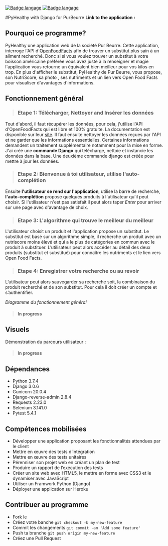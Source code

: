 [![Badge langage](https://img.shields.io/static/v1?label=langage&message=Français&color=blue)](https://github.com/GuillaumeStaub/pyhealthy_web/blob/master/README_fr.md)
[![Badge langage](https://img.shields.io/static/v1?label=langage&message=English&color=blue)](https://github.com/GuillaumeStaub/pyhealthy_web/blob/master/README.md)

#PyHealthy with Django for PurBeurre
**Link to the application :**

## Pourquoi ce programme?
PyHealthy une application web de la société Pur Beurre. Cette application, interroge l'API d'[OpenFoodFacts](https://fr.openfoodfacts.org) afin de trouver un substitut plus sain à un aliment recherché. Donc si si vous voulez trouver un substitut à votre boisson américaine préférée vous avez juste à la renseigner et magie l'application vous retourne un équivalent bien meilleur pour vos kilos en trop. En plus d'afficher le substitut, PyHealthy de Pur Beurre, vous propose, son NutriScore, sa photo , ses nutriments et un lien vers Open Food Facts pour visualiser d'avantages d'informations.

## Fonctionnement général
> ### Etape 1: Télécharger, Nettoyer and Insérer les données

Tout d'abord, il faut récupérer les données, pour cela, j'utilise l'API d'OpenFoodFacts qui est libre et 100% gratuite. La documentation est disponible sur leur [site](https://en.wiki.openfoodfacts.org/API/Read/Search).
Il faut ensuite nettoyer les données reçues par l'API et ne garder que les informations essentielles. Certaines informations demandent un traitement supplémentaire notamment pour la mise en forme. 
J'ai créé une **commande Django** qui télécharge, nettoie et instancie les données dans la base. 
Une deuxième commande django est créée pour mettre à jour les données. 

> ### Etape 2: Bienvenue à toi utilisateur, utilise l'auto-complétion

Ensuite **l'utilisateur se rend sur l'application**, utilise la barre de recherche, **l'auto-complétion** propose quelques produits à l'utilisateur qu'il peut choisir. Si l'utilisateur n'est pas satisfait il peut alors taper *Enter* pour arriver sur une page avec d'avantage de choix. 

> ### Etape 3: L'algorithme qui trouve le meilleur du meilleur

L'utilisateur choisit un produit et l'application propose un substitut. Le substitut est basé sur un algorithme simple, il recherche un produit avec un nutriscore moins élevé et qui a le plus de catégories en commun avec le produit à substituer. 
L’utilisateur peut alors accéder au détail des deux produits (substitut et substitué) pour connaître les nutriments et le lien vers Open Food Facts.

> ### Etape 4: Enregistrer votre recherche ou au revoir

L’utilisateur peut alors sauvegarder sa recherche soit, la combinaison du produit recherché et de son substitut.  Pour cela il doit créer un compte et s’authentifier. 

*Diagramme du fonctionnement général*
> #### In progress

## Visuels
Démonstration du parcours utilisateur :

> #### In progress

## Dépendances
* Python 3.7.4
* Django 3.0.6
* Gunicorn 20.0.4
* Django-reverse-admin 2.8.4
* Requests 2.23.0
* Selenium 3.141.0
* Pytest 5.4.1

## Compétences mobilisées
* Développer une application proposant les fonctionnalités attendues par le client
* Mettre en œuvre des tests d’intégration
* Mettre en œuvre des tests unitaires
* Pérenniser son projet web en créant un plan de test
* Produire un rapport de l’exécution des tests
* Créer un site web avec HTML5, le mettre en forme avec CSS3 et le dynamiser avec JavaScript
* Utiliser un Framwork Python (Django)
* Déployer une application sur Heroku

## Contribuer au programme
* Fork le
* Créez votre banche `git checkout -b my-new-feature`
* Commit les changements `git commit -am 'Add some feature'`
* Push ta branche `git push origin my-new-feature`
* Créez une Pull Request